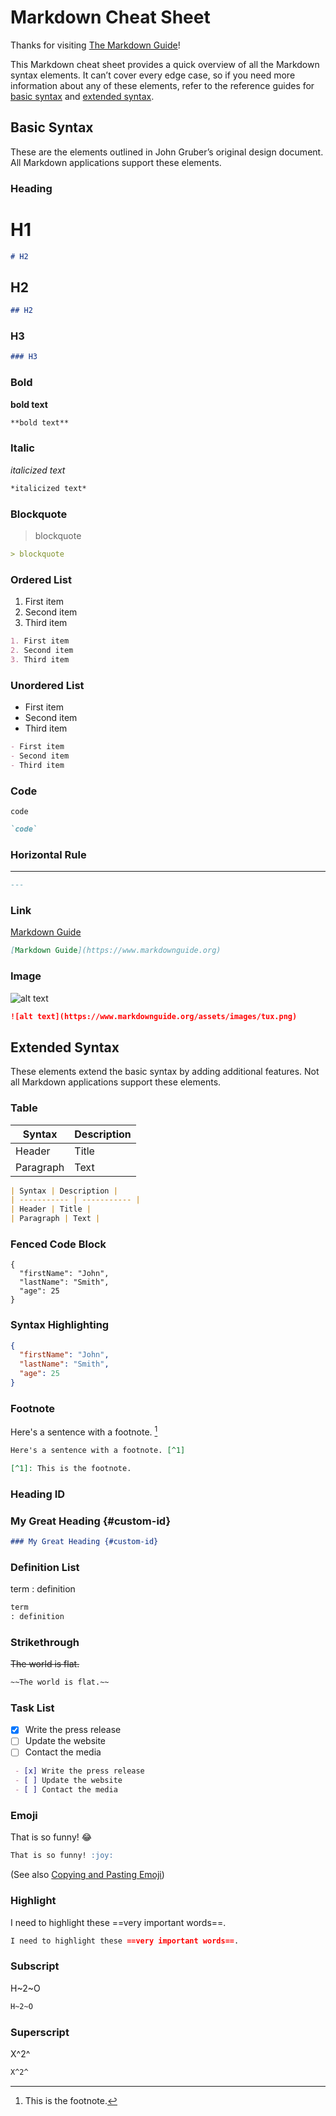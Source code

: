 # Markdown Cheat Sheet

Thanks for visiting [The Markdown Guide](https://www.markdownguide.org)!

This Markdown cheat sheet provides a quick overview of all the Markdown syntax elements. It can’t cover every edge case, so if you need more information about any of these elements, refer to the reference guides for [basic syntax](https://www.markdownguide.org/basic-syntax) and [extended syntax](https://www.markdownguide.org/extended-syntax).

## Basic Syntax

These are the elements outlined in John Gruber’s original design document. All Markdown applications support these elements.

### Heading

# H1

```markdown
# H2
```

## H2

```markdown
## H2
```

### H3

```markdown
### H3
```

### Bold

**bold text**

```markdown
**bold text**
```

### Italic

*italicized text*

```markdown
*italicized text*
```

### Blockquote

> blockquote

```markdown
> blockquote
```

### Ordered List

1. First item
2. Second item
3. Third item

```markdown
1. First item
2. Second item
3. Third item
```

### Unordered List

- First item
- Second item
- Third item

```markdown
- First item
- Second item
- Third item
```

### Code

`code`

```markdown
`code`
```

### Horizontal Rule

---

```markdown
---
```

### Link

[Markdown Guide](https://www.markdownguide.org)

```markdown
[Markdown Guide](https://www.markdownguide.org)
```

### Image

![alt text](https://www.markdownguide.org/assets/images/tux.png)

```markdown
![alt text](https://www.markdownguide.org/assets/images/tux.png)
```

## Extended Syntax

These elements extend the basic syntax by adding additional features. Not all Markdown applications support these elements.

### Table

| Syntax | Description |
| ----------- | ----------- |
| Header | Title |
| Paragraph | Text |

```markdown
| Syntax | Description |
| ----------- | ----------- |
| Header | Title |
| Paragraph | Text |
```

### Fenced Code Block

```
{
  "firstName": "John",
  "lastName": "Smith",
  "age": 25
}
```

### Syntax Highlighting

```json
{
  "firstName": "John",
  "lastName": "Smith",
  "age": 25
}
```

### Footnote

Here's a sentence with a footnote. [^1]

```markdown
Here's a sentence with a footnote. [^1]
```

[^1]: This is the footnote.

```markdown
[^1]: This is the footnote.
```

### Heading ID

### My Great Heading {#custom-id}

```markdown
### My Great Heading {#custom-id}
```

### Definition List

term
: definition

```markdown
term
: definition
```

### Strikethrough

~~The world is flat.~~


```markdown
~~The world is flat.~~
```

### Task List

- [x] Write the press release
- [ ] Update the website
- [ ] Contact the media

```markdown
 - [x] Write the press release
 - [ ] Update the website
 - [ ] Contact the media
```

### Emoji

That is so funny! :joy:

```markdown
That is so funny! :joy:
```

(See also [Copying and Pasting Emoji](https://www.markdownguide.org/extended-syntax/#copying-and-pasting-emoji))

### Highlight

I need to highlight these ==very important words==.

```markdown
I need to highlight these ==very important words==.
```

### Subscript

H~2~O

```markdown
H~2~O
```

### Superscript

X^2^

```markdown
X^2^
```

